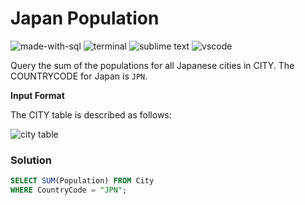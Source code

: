 # Japan Population
![made-with-sql](https://img.shields.io/badge/Made%20with-SQL-007396.svg)
![terminal](https://img.shields.io/badge/Windows%20Terminal-4D4D4D?logo=windows%20terminal&logoColor=white)
![sublime text](https://img.shields.io/badge/sublime_text-%23575757.svg?logo=sublime-text&logoColor=important)
![vscode](https://img.shields.io/badge/Visual_Studio_Code-0078D4?logo=visual%20studio%20code&logoColor=white)

Query the sum of the populations for all Japanese cities in CITY. The COUNTRYCODE for Japan is `JPN`.

**Input Format**

The CITY table is described as follows:

![city table](https://s3.amazonaws.com/hr-challenge-images/8137/1449729804-f21d187d0f-CITY.jpg)

### Solution
```sql
SELECT SUM(Population) FROM City
WHERE CountryCode = "JPN";
```